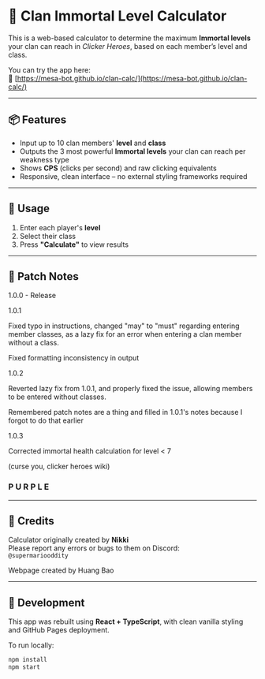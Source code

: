 # 🧮 Clan Immortal Level Calculator

This is a web-based calculator to determine the maximum **Immortal levels** your clan can reach in *Clicker Heroes*, based on each member’s level and class.

You can try the app here:  
🔗 [https://mesa-bot.github.io/clan-calc/](https://mesa-bot.github.io/clan-calc/)

---

## 📦 Features

- Input up to 10 clan members' **level** and **class**
- Outputs the 3 most powerful **Immortal levels** your clan can reach per weakness type
- Shows **CPS** (clicks per second) and raw clicking equivalents
- Responsive, clean interface – no external styling frameworks required

---

## 🧪 Usage

1. Enter each player's **level**
2. Select their class
3. Press **"Calculate"** to view results

---

## 🧾 Patch Notes

1.0.0 - Release

1.0.1

Fixed typo in instructions, changed "may" to "must"
regarding entering member classes, as a lazy fix for
an error when entering a clan member without a class.

Fixed formatting inconsistency in output

1.0.2

Reverted lazy fix from 1.0.1, and properly fixed the issue,
allowing members to be entered without classes.

Remembered patch notes are a thing and filled in 1.0.1's notes
because I forgot to do that earlier

1.0.3

Corrected immortal health calculation for level < 7

(curse you, clicker heroes wiki)

### **P U R P L E**

---

## 🙏 Credits

Calculator originally created by **Nikki**  
Please report any errors or bugs to them on Discord:  
`@supermariooddity`

Webpage created by Huang Bao

---

## 🚀 Development

This app was rebuilt using **React + TypeScript**, with clean vanilla styling and GitHub Pages deployment.

To run locally:

```bash
npm install
npm start
